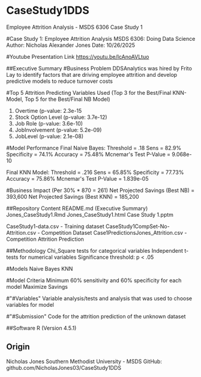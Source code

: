 # CaseStudy1DDS
Employee Attrition Analysis - MSDS 6306 Case Study 1

#Case Study 1: Employee Attrition Analysis
MSDS 6306: Doing Data Science
Author: Nicholas Alexander Jones
Date: 10/26/2025

#Youtube Presentation Link
https://youtu.be/IcAnoAVLtuo

##Executive Summary
#Business Problem
DDSAnalytics was hired by Frito Lay to identify factors that are driving employee attrition and develop predictive models to reduce turnover costs

#Top 5 Attrition Predicting Variables Used (Top 3 for the Best/Final KNN- Model, Top 5 for the Best/Final NB Model)
1. Overtime (p-value: 2.3e-15
2. Stock Option Level (p-value: 3.7e-12)
3. Job Role (p-value: 3.6e-10)
4. JobInvolvement (p-value: 5.2e-09)
5. JobLevel (p-value: 2.1e-08)

#Model Performance
Final Naive Bayes:
Threshold = .18
Sens = 82.9%
Specificity = 74.1%
Accuracy = 75.48%
Mcnemar's Test P-Value = 9.068e-10

Final KNN Model:
Threshold = .216
Sens = 65.85%
Specificity = 77.73%
Accuracy = 75.86%
Mcnemar's Test P-Value = 1.839e-05

#Business Impact (Per 30% * 870 = 261)
Net Projected Savings (Best NB) = 393,600
Net Projected Savings (Best KNN) = 185,200

##Repository Content
README.md (Executive Summary)
Jones_CaseStudy1.Rmd
Jones_CaseStudy1.html
Case Study 1.pptm

CaseStudy1-data.csv - Training dataset
CaseStudy1CompSet-No-Attrition.csv - Competition Dataset
Case1PredictionsJones_Attrition.csv - Competition Attrition Prediction

##Methodology
Chi_Square tests for categorical variables
Independent t-tests for numerical variables
Significance threshold: p < .05

#Models
Naive Bayes
KNN

#Model Criteria 
Minimum 60% sensitivity and 60% specificity for each model
Maximize Savings

#"#Variables"
Variable analysis/tests and analysis that was used to choose variables for model

#"#Submission"
Code for the attrition prediction of the unknown dataset

##Software
R (Version 4.5.1)

## Origin
Nicholas Jones
Southern Methodist University - MSDS
GitHub: github.com/NicholasJones03/CaseStudy1DDS







